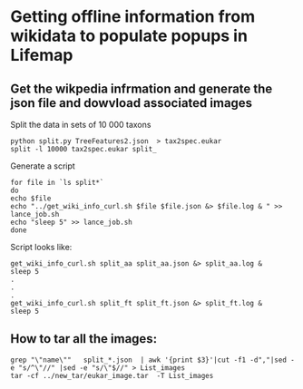 # Getting offline information from wikidata to populate popups in Lifemap

## Get the wikpedia infrmation and generate the json file  and dowvload associated images

Split the data in sets  of 10 000 taxons

    python split.py TreeFeatures2.json  > tax2spec.eukar
    split -l 10000 tax2spec.eukar split_

Generate a script

    for file in `ls split*`
    do
    echo $file
    echo "../get_wiki_info_curl.sh $file $file.json &> $file.log & " >> lance_job.sh
    echo "sleep 5" >> lance_job.sh
    done

Script looks like:

    get_wiki_info_curl.sh split_aa split_aa.json &> split_aa.log & 
    sleep 5
    .
    .
    .
    get_wiki_info_curl.sh split_ft split_ft.json &> split_ft.log & 
    sleep 5


## How to tar all the images:

    grep "\"name\""   split_*.json  | awk '{print $3}'|cut -f1 -d","|sed -e "s/^\"//" |sed -e "s/\"$//" > List_images
    tar -cf ../new_tar/eukar_image.tar  -T List_images
